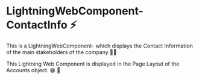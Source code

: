 # LightningWebComponent-ContactInfo ⚡️
This is a LightningWebComponent- which displays the Contact Information of the main stakeholders of the company 🧑‍💼

This Lightning Web Component is displayed in the Page Layout of the Accounts object. 😁 💼
